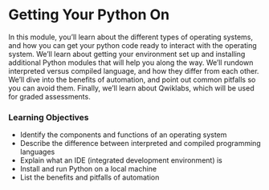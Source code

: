 # Getting Your Python On

In this module, you’ll learn about the different types of operating systems, and how you can get your python code ready to interact with the operating system. We’ll learn about getting your environment set up and installing additional Python modules that will help you along the way. We’ll rundown interpreted versus compiled language, and how they differ from each other. We’ll dive into the benefits of automation, and point out common pitfalls so you can avoid them. Finally, we’ll learn about Qwiklabs, which will be used for graded assessments.

### Learning Objectives
* Identify the components and functions of an operating system
* Describe the difference between interpreted and compiled programming languages
* Explain what an IDE (integrated development environment) is
* Install and run Python on a local machine
* List the benefits and pitfalls of automation